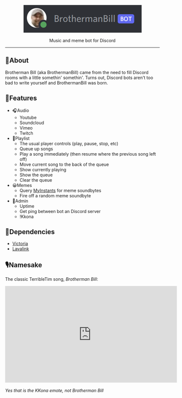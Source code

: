 <div align="center">
	<img src="readme/top.png" />
	<p>Music and meme bot for Discord<p>
</div>


---

## 🤔About
Brotherman Bill (aka BrothermanBill) came from the need to fill Discord rooms with a little somethin' somethin'. Turns out, Discord bots aren't too bad to write yourself and BrothermanBill was born.  

## 📝Features
- 🎧Audio
	- Youtube
	- Soundcloud
	- Vimeo
	- Twitch
- 🔀Playlist 
	- The usual player controls (play, pause, stop, etc)
	- Queue up songs
	- Play a song immediately (then resume where the previous song left off)
	- Move current song to the back of the queue
	- Show currently playing
	- Show the queue
	- Clear the queue
- 😀Memes
	- Query [MyInstants](https://www.myinstants.com/search/?name=Meme) for meme soundbytes 
	- Fire off a random meme soundbyte
- 🧰Admin
	- Uptime
	- Get ping between bot an Discord server
	- !Kkona

## 🧱Dependencies
- [Victoria](https://github.com/Yucked/Victoria/)
- [Lavalink](https://github.com/freyacodes/Lavalink)

## 🎙️Namesake
The classic TerribleTim song, *Brotherman Bill*:
<div align="center">
<iframe width="560" height="315" src="https://www.youtube.com/embed/qkUVToIfrKg" title="YouTube video player" frameborder="0" allow="accelerometer; autoplay; clipboard-write; encrypted-media; gyroscope; picture-in-picture" allowfullscreen></iframe>
</div>



*Yes that is the KKona emote, not Brotherman Bill*